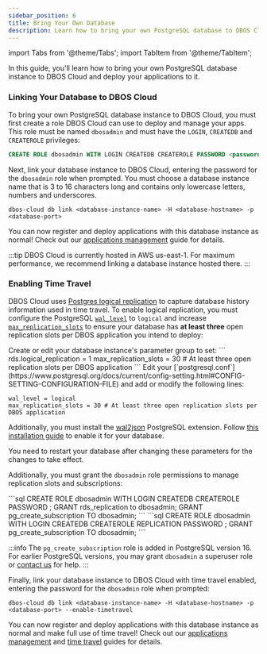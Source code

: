 ```yaml
---
sidebar_position: 6
title: Bring Your Own Database
description: Learn how to bring your own PostgreSQL database to DBOS Cloud
---
```


import Tabs from '@theme/Tabs';
import TabItem from '@theme/TabItem';

In this guide, you'll learn how to bring your own PostgreSQL database instance to DBOS Cloud and deploy your applications to it.

### Linking Your Database to DBOS Cloud

To bring your own PostgreSQL database instance to DBOS Cloud, you must first create a role DBOS Cloud can use to deploy and manage your apps.
This role must be named `dbosadmin` and must have the `LOGIN`, `CREATEDB` and `CREATEROLE` privileges:

```sql
CREATE ROLE dbosadmin WITH LOGIN CREATEDB CREATEROLE PASSWORD <password>;
```

Next, link your database instance to DBOS Cloud, entering the password for the `dbosadmin` role when prompted.
You must choose a database instance name that is 3 to 16 characters long and contains only lowercase letters, numbers and underscores.

```shell
dbos-cloud db link <database-instance-name> -H <database-hostname> -p <database-port>
```

You can now register and deploy applications with this database instance as normal!  Check out our [applications management](./application-management.md) guide for details.

:::tip
DBOS Cloud is currently hosted in AWS us-east-1.
For maximum performance, we recommend linking a database instance hosted there.
:::


### Enabling Time Travel

DBOS Cloud uses [Postgres logical replication](https://www.postgresql.org/docs/current/logical-replication.html) to capture database history information used in time travel.
To enable logical replication, you must configure the PostgreSQL [`wal_level`](https://www.postgresql.org/docs/current/runtime-config-wal.html#GUC-WAL-LEVEL) to `logical` and increase [`max_replication_slots`](https://www.postgresql.org/docs/current/runtime-config-replication.html#GUC-MAX-REPLICATION-SLOTS) to ensure your database has **at least three** open replication slots per DBOS application you intend to deploy:

<Tabs groupId="rds-or-postgres">
  <TabItem value="rds" label="AWS RDS PostgreSQL">
Create or edit your database instance's parameter group to set:
```
rds.logical_replication = 1
max_replication_slots = 30 # At least three open replication slots per DBOS application
```
  </TabItem>
    <TabItem value="postgres" label="PostgreSQL">
Edit your [`postgresql.conf`](https://www.postgresql.org/docs/current/config-setting.html#CONFIG-SETTING-CONFIGURATION-FILE) and add or modify the following lines:

```
wal_level = logical
max_replication_slots = 30 # At least three open replication slots per DBOS application
```
Additionally, you must install the [wal2json](https://github.com/eulerto/wal2json) PostgreSQL extension. Follow [this installation guide](https://github.com/eulerto/wal2json/tree/master?tab=readme-ov-file#build-and-install) to enable it for your database.
    </TabItem>
</Tabs>

You need to restart your database after changing these parameters for the changes to take effect.

Additionally, you must grant the `dbosadmin` role permissions to manage replication slots and subscriptions:

<Tabs groupId="rds-or-postgres">
  <TabItem value="rds" label="AWS RDS PostgreSQL">
```sql
CREATE ROLE dbosadmin WITH LOGIN CREATEDB CREATEROLE PASSWORD <password>;
GRANT rds_replication to dbosadmin;
GRANT pg_create_subscription TO dbosadmin;
```
  </TabItem>
    <TabItem value="postgres" label="PostgreSQL">
```sql
CREATE ROLE dbosadmin WITH LOGIN CREATEDB CREATEROLE REPLICATION PASSWORD <password>;
GRANT pg_create_subscription TO dbosadmin;
```
    </TabItem>
</Tabs>

:::info
The `pg_create_subscription` role is added in PostgreSQL version 16. For earlier PostgreSQL versions, you may grant `dbosadmin` a superuser role or [contact us](https://www.dbos.dev/contact) for help.
:::

Finally, link your database instance to DBOS Cloud with time travel enabled, entering the password for the `dbosadmin` role when prompted:

```shell
dbos-cloud db link <database-instance-name> -H <database-hostname> -p <database-port> --enable-timetravel
```

You can now register and deploy applications with this database instance as normal and make full use of time travel!  Check out our [applications management](./application-management.md) and [time travel](./timetravel-debugging.md) guides for details.
